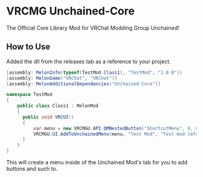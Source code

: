 # VRCMG Unchained-Core

The Official Core Library Mod for VRChat Modding Group Unchained!

## How to Use
Added the dll from the releases tab as a reference to your project.

```csharp
[assembly: MelonInfo(typeof(TestMod.Class1), "TestMod", "1.0.0")]
[assembly: MelonGame("VRChat", "VRChat")]
[assembly: MelonAdditionalDependencies("Unchained-Core")]

namespace TestMod
{
    public class Class1 : MelonMod
    {
      public void VRCUI()
      {
          var menu = new VRCMGU.API.QMNestedButton("ShortcutMenu", 0, 0, "you can just leave this blank", "");
          VRCMGU.UI.AddToUnchainedMenu(menu, "Test Mod", "Test mod lmfao");
      }
    }
}
```

This will create a menu inside of the Unchained Mod's tab for you to add buttons and such to.
